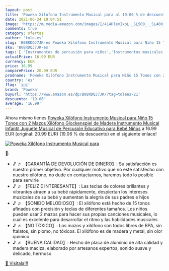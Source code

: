 ```yaml
---
layout: post
title: 'Poweka Xilófono Instrumento Musical para al 19.06 % de descuento'
date: 2021-06-24 19:04:51
image: 'https://m.media-amazon.com/images/I/414HlevIxoL._SL500_._SL400_.jpg'
comments: true
category: ofertas
author: 'tole.es'
slug: 'B08RDQJ7JK-es Poweka Xilófono Instrumento Musical para Niño 15 Tonos con...'
sku: 'B08RDQJ7JK-es'
tags: [ 'Instrumentos de percusión para niños','Instrumentos musicales para niños','Juguetes','Juguetes y juegos','bebé','poweka', ]
actualPrice: 16.99 EUR
currency: EUR
price: 16.99
comparePrice: 20.99 EUR
prodname: 'Poweka Xilófono Instrumento Musical para Niño 15 Tonos con 2 Mazos  Xilófono Glockenspiel de Madera Instrumento Musical Infantil  Juguete Musical de Percusión Educativo para Bebé Niños'
country: 'es'
flag: '🇪🇸'
brand: 'Poweka'
buyurl: 'https://www.amazon.es/dp/B08RDQJ7JK/?tag=tolees-21'
descuento: '19.06'
average: '16.99'
---
```


Ahora mismo tienes [Poweka Xilófono Instrumento Musical para Niño 15 Tonos con 2 Mazos  Xilófono Glockenspiel de Madera Instrumento Musical Infantil  Juguete Musical de Percusión Educativo para Bebé Niños](https://www.amazon.es/dp/B08RDQJ7JK/?tag=tolees-21) a 16.99 EUR (original: 20.99 EUR) (19.06 %  de descuento) en el siguiente enlace!

[![Poweka Xilófono Instrumento Musical para](https://m.media-amazon.com/images/I/414HlevIxoL._SL500_._SL400_.jpg)](https://www.amazon.es/dp/B08RDQJ7JK/?tag=tolees-21)

🔎:

- ♪ ♬ 【GARANTÍA DE DEVOLUCIÓN DE DINERO】: Su satisfacción es nuestro primer objetivo. Por cualquier motivo que no esté satisfecho con nuestro xilófono, no dude en contactarnos, haremos todo lo posible para servirle
- ♪ ♬ 【FELIZ E INTERESANTE】: Las teclas de colores brillantes y vibrantes atraen a su bebé rápidamente, despiertan los intereses musicales de su bebé y aumentan la alegría de sus padres e hijos
- ♪ ♬ 【SONIDO MELODIOSO】: El xilófono está hecho de 15 tonos afinados con precisión y teclas de diferentes tamaños. Los niños pueden usar 2 mazos para hacer sus propias canciones musicales, lo cual es excelente para desarrollar el ritmo y las habilidades musicales
- ♪ ♬ 【NO TÓXICO】: Los mazos y xilófono son todos libres de BPA, sin ftalatos, sin plomo, no tóxicos. El xilófono es de madera y metal, sin olor químico
- ♪ ♬ 【BUENA CALIDAD】: Hecho de placa de aluminio de alta calidad y madera maciza, elaborado por artesanos expertos, sonido suave y delicado, hermoso

[🛒 Visítala!!!](https://www.amazon.es/dp/B08RDQJ7JK/?tag=tolees-21)
